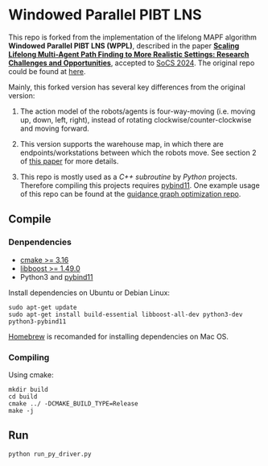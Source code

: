 # Windowed Parallel PIBT LNS

This repo is forked from the implementation of the lifelong MAPF algorithm **Windowed Parallel PIBT LNS (WPPL)**, described in the paper **[Scaling Lifelong Multi-Agent Path Finding to More Realistic Settings: Research Challenges and Opportunities](https://arxiv.org/abs/2404.16162)**, accepted to [SoCS 2024](https://socs24.search-conference.org/). The original repo could be found at [here](https://github.com/DiligentPanda/MAPF-LRR2023).

Mainly, this forked version has several key differences from the original version:

1. The action model of the robots/agents is four-way-moving (i.e. moving up, down, left, right), instead of rotating clockwise/counter-clockwise and moving forward.

2. This version supports the warehouse map, in which there are endpoints/workstations between which the robots move. See section 2 of [this paper](https://arxiv.org/abs/2305.06436) for more details.

3. This repo is mostly used as a *C++ subroutine* by *Python* projects. Therefore compiling this projects requires [pybind11](https://pybind11.readthedocs.io/en/stable/). One example usage of this repo can be found at the [guidance graph optimization repo](https://github.com/lunjohnzhang/ggo_public).


## Compile

### Denpendencies

- [cmake >= 3.16](https://cmake.org/)
- [libboost >= 1.49.0](https://www.boost.org/)
- Python3 and [pybind11](https://pybind11.readthedocs.io/en/stable/)

Install dependencies on Ubuntu or Debian Linux:
```shell
sudo apt-get update
sudo apt-get install build-essential libboost-all-dev python3-dev python3-pybind11 
```

[Homebrew](https://brew.sh/) is recomanded for installing dependencies on Mac OS.

### Compiling

Using cmake: 
```shell
mkdir build
cd build
cmake ../ -DCMAKE_BUILD_TYPE=Release
make -j
```

## Run

```bash
python run_py_driver.py
```